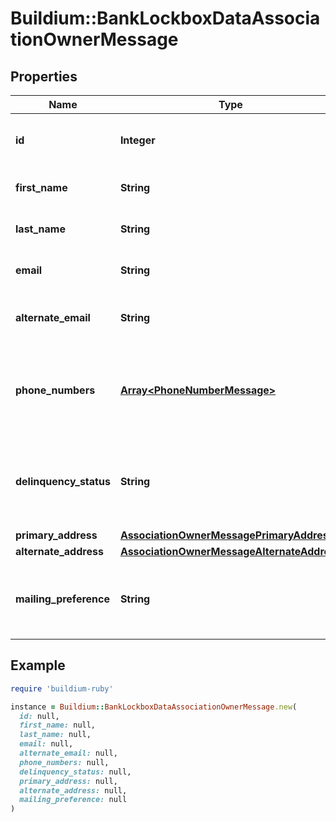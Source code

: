 # Buildium::BankLockboxDataAssociationOwnerMessage

## Properties

| Name | Type | Description | Notes |
| ---- | ---- | ----------- | ----- |
| **id** | **Integer** | Association owner unique identifier. | [optional] |
| **first_name** | **String** | Association owner first name. | [optional] |
| **last_name** | **String** | Association owner last name. | [optional] |
| **email** | **String** | Association owner email. | [optional] |
| **alternate_email** | **String** | Association owner alternate email. | [optional] |
| **phone_numbers** | [**Array&lt;PhoneNumberMessage&gt;**](PhoneNumberMessage.md) | List of phone numbers associated with the association owner. | [optional] |
| **delinquency_status** | **String** | Indicates the delinquency status of the association owner. | [optional] |
| **primary_address** | [**AssociationOwnerMessagePrimaryAddress**](AssociationOwnerMessagePrimaryAddress.md) |  | [optional] |
| **alternate_address** | [**AssociationOwnerMessageAlternateAddress**](AssociationOwnerMessageAlternateAddress.md) |  | [optional] |
| **mailing_preference** | **String** | Indicates the association owner&#39;s mailing preference. | [optional] |

## Example

```ruby
require 'buildium-ruby'

instance = Buildium::BankLockboxDataAssociationOwnerMessage.new(
  id: null,
  first_name: null,
  last_name: null,
  email: null,
  alternate_email: null,
  phone_numbers: null,
  delinquency_status: null,
  primary_address: null,
  alternate_address: null,
  mailing_preference: null
)
```

